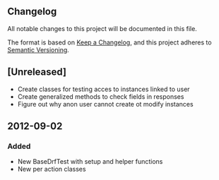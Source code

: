 ## Changelog
All notable changes to this project will be documented in this file.

The format is based on [Keep a Changelog](https://keepachangelog.com/en/1.0.0/),
and this project adheres to [Semantic Versioning](https://semver.org/spec/v2.0.0.html).

## [Unreleased]

- Create classes for testing acces to instances linked to user
- Create generalized methods to check fields in responses
- Figure out why anon user cannot create ot modify instances


## 2012-09-02
### Added
- New BaseDrfTest with setup and helper functions
- New per action classes


